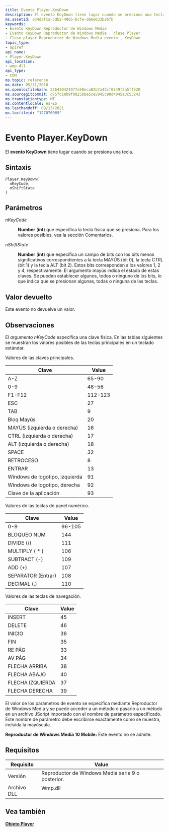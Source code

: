 ```yaml
---
title: Evento Player.KeyDown
description: El evento KeyDown tiene lugar cuando se presiona una tecla. | Evento Player.KeyDown
ms.assetid: a34dafca-5db2-4065-bcfe-d66e633b26fb
keywords:
- Evento KeyDown Reproductor de Windows Media
- Evento KeyDown Reproductor de Windows Media , clase Player
- Clase player Reproductor de Windows Media evento , KeyDown
topic_type:
- apiref
api_name:
- Player.KeyDown
api_location:
- wmp.dll
api_type:
- COM
ms.topic: reference
ms.date: 05/31/2018
ms.openlocfilehash: 226430421977a58eca02b7a42cf0349f2a5ff520
ms.sourcegitcommit: d75fc10b9f0825bbe5ce5045c90d4045e3c53243
ms.translationtype: MT
ms.contentlocale: es-ES
ms.lasthandoff: 09/13/2021
ms.locfileid: "127070989"
---
```

# <a name="playerkeydown-event"></a>Evento Player.KeyDown

El **evento KeyDown** tiene lugar cuando se presiona una tecla.

## <a name="syntax"></a>Sintaxis


```JScript
Player.KeyDown(
  nKeyCode,
  nShiftState
)
```



## <a name="parameters"></a>Parámetros

<dl> <dt>

*nKeyCode* 
</dt> <dd>

**Number** (**int**) que especifica la tecla física que se presiona. Para los valores posibles, vea la sección Comentarios.

</dd> <dt>

*nShiftState* 
</dt> <dd>

**Number** (**int**) que especifica un campo de bits con los bits menos significativos correspondientes a la tecla MAYÚS (bit 0), la tecla CTRL (bit 1) y la tecla ALT (bit 2). Estos bits corresponden a los valores 1, 2 y 4, respectivamente. El argumento mayús indica el estado de estas claves. Se pueden establecer algunos, todos o ninguno de los bits, lo que indica que se presionan algunas, todas o ninguna de las teclas.

</dd> </dl>

## <a name="return-value"></a>Valor devuelto

Este evento no devuelve un valor.

## <a name="remarks"></a>Observaciones

El *argumento nKeyCode* especifica una clave física. En las tablas siguientes se muestran los valores posibles de las teclas principales en un teclado estándar.

Valores de las claves principales.



| Clave                     | Value   |
|-------------------------|---------|
| A-Z                     | 65-90   |
| 0-9                     | 48-56   |
| F1-F12                  | 112-123 |
| ESC                     | 27      |
| TAB                     | 9       |
| Bloq Mayús               | 20      |
| MAYÚS (izquierda o derecha)   | 16      |
| CTRL (izquierda o derecha)    | 17      |
| ALT (izquierda o derecha)     | 18      |
| SPACE                   | 32      |
| RETROCESO               | 8       |
| ENTRAR                   | 13      |
| Windows de logotipo, izquierda  | 91      |
| Windows de logotipo, derecha | 92      |
| Clave de la aplicación         | 93      |



 

Valores de las teclas de panel numérico.



| Clave               | Value  |
|-------------------|--------|
| 0-9               | 96-105 |
| BLOQUEO NUM          | 144    |
| DIVIDE (/)        | 111    |
| MULTIPLY ( \* )     | 106    |
| SUBTRACT (-)      | 109    |
| ADD (+)           | 107    |
| SEPARATOR (Entrar) | 108    |
| DECIMAL (.)       | 110    |



 

Valores de las teclas de navegación.



| Clave         | Value |
|-------------|-------|
| INSERT      | 45    |
| DELETE      | 46    |
| INICIO        | 36    |
| FIN         | 35    |
| RE PÁG     | 33    |
| AV PÁG   | 34    |
| FLECHA ARRIBA    | 38    |
| FLECHA ABAJO  | 40    |
| FLECHA IZQUIERDA  | 37    |
| FLECHA DERECHA | 39    |



 

El valor de los parámetros de evento se especifica mediante Reproductor de Windows Media y se puede acceder a un método o pasarlo a un método en un archivo JScript importado con el nombre de parámetro especificado. Este nombre de parámetro debe escribirse exactamente como se muestra, incluida la mayúscula.

**Reproductor de Windows Media 10 Mobile:** Este evento no se admite.

## <a name="requirements"></a>Requisitos



| Requisito | Value |
|--------------------|------------------------------------------------------------------------------------|
| Versión<br/> | Reproductor de Windows Media serie 9 o posterior.<br/>                                 |
| Archivo DLL<br/>     | <dl> <dt>Wmp.dll</dt> </dl> |



## <a name="see-also"></a>Vea también

<dl> <dt>

[**Objeto Player**](player-object.md)
</dt> </dl>

 

 





